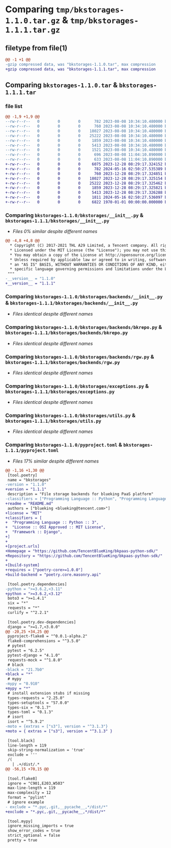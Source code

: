 # Comparing `tmp/bkstorages-1.1.0.tar.gz` & `tmp/bkstorages-1.1.1.tar.gz`

## filetype from file(1)

```diff
@@ -1 +1 @@
-gzip compressed data, was "bkstorages-1.1.0.tar", max compression
+gzip compressed data, was "bkstorages-1.1.1.tar", max compression
```

## Comparing `bkstorages-1.1.0.tar` & `bkstorages-1.1.1.tar`

### file list

```diff
@@ -1,9 +1,9 @@
--rw-r--r--   0        0        0      782 2023-08-08 10:34:10.480000 bkstorages-1.1.0/bkstorages/__init__.py
--rw-r--r--   0        0        0      760 2023-08-08 10:34:10.480000 bkstorages-1.1.0/bkstorages/backends/__init__.py
--rw-r--r--   0        0        0    18027 2023-08-08 10:34:10.480000 bkstorages-1.1.0/bkstorages/backends/bkrepo.py
--rw-r--r--   0        0        0    25222 2023-08-08 10:34:10.480000 bkstorages-1.1.0/bkstorages/backends/rgw.py
--rw-r--r--   0        0        0     1859 2023-08-08 10:34:10.480000 bkstorages-1.1.0/bkstorages/exceptions.py
--rw-r--r--   0        0        0     5413 2023-08-08 10:34:10.480000 bkstorages-1.1.0/bkstorages/utils.py
--rw-r--r--   0        0        0     1521 2023-08-08 10:34:10.480000 bkstorages-1.1.0/pyproject.toml
--rw-r--r--   0        0        0      696 2023-08-08 11:04:10.890000 bkstorages-1.1.0/setup.py
--rw-r--r--   0        0        0      633 2023-08-08 11:04:10.890000 bkstorages-1.1.0/PKG-INFO
+-rw-r--r--   0        0        0     6075 2023-12-28 08:29:17.324152 bkstorages-1.1.1/README.md
+-rw-r--r--   0        0        0      782 2024-05-16 02:50:27.535389 bkstorages-1.1.1/bkstorages/__init__.py
+-rw-r--r--   0        0        0      760 2023-12-28 08:29:17.324851 bkstorages-1.1.1/bkstorages/backends/__init__.py
+-rw-r--r--   0        0        0    18027 2023-12-28 08:29:17.325154 bkstorages-1.1.1/bkstorages/backends/bkrepo.py
+-rw-r--r--   0        0        0    25222 2023-12-28 08:29:17.325462 bkstorages-1.1.1/bkstorages/backends/rgw.py
+-rw-r--r--   0        0        0     1859 2023-12-28 08:29:17.325821 bkstorages-1.1.1/bkstorages/exceptions.py
+-rw-r--r--   0        0        0     5413 2023-12-28 08:29:17.326288 bkstorages-1.1.1/bkstorages/utils.py
+-rw-r--r--   0        0        0     1811 2024-05-16 02:50:27.536097 bkstorages-1.1.1/pyproject.toml
+-rw-r--r--   0        0        0     6822 1970-01-01 00:00:00.000000 bkstorages-1.1.1/PKG-INFO
```

### Comparing `bkstorages-1.1.0/bkstorages/__init__.py` & `bkstorages-1.1.1/bkstorages/__init__.py`

 * *Files 0% similar despite different names*

```diff
@@ -4,8 +4,8 @@
  * Copyright (C) 2017-2021 THL A29 Limited, a Tencent company. All rights reserved.
  * Licensed under the MIT License (the "License"); you may not use this file except in compliance with the License.
  * You may obtain a copy of the License at http://opensource.org/licenses/MIT
  * Unless required by applicable law or agreed to in writing, software distributed under the License is distributed on
  * an "AS IS" BASIS, WITHOUT WARRANTIES OR CONDITIONS OF ANY KIND, either express or implied. See the License for the
  * specific language governing permissions and limitations under the License.
 """
-__version__ = "1.1.0"
+__version__ = "1.1.1"
```

### Comparing `bkstorages-1.1.0/bkstorages/backends/__init__.py` & `bkstorages-1.1.1/bkstorages/backends/__init__.py`

 * *Files identical despite different names*

### Comparing `bkstorages-1.1.0/bkstorages/backends/bkrepo.py` & `bkstorages-1.1.1/bkstorages/backends/bkrepo.py`

 * *Files identical despite different names*

### Comparing `bkstorages-1.1.0/bkstorages/backends/rgw.py` & `bkstorages-1.1.1/bkstorages/backends/rgw.py`

 * *Files identical despite different names*

### Comparing `bkstorages-1.1.0/bkstorages/exceptions.py` & `bkstorages-1.1.1/bkstorages/exceptions.py`

 * *Files identical despite different names*

### Comparing `bkstorages-1.1.0/bkstorages/utils.py` & `bkstorages-1.1.1/bkstorages/utils.py`

 * *Files identical despite different names*

### Comparing `bkstorages-1.1.0/pyproject.toml` & `bkstorages-1.1.1/pyproject.toml`

 * *Files 17% similar despite different names*

```diff
@@ -1,16 +1,30 @@
 [tool.poetry]
 name = "bkstorages"
-version = "1.1.0"
+version = "1.1.1"
 description = "File storage backends for blueking PaaS platform"
-classifiers = ["Programming Language :: Python", "Programming Language :: Python :: 3", "Framework :: Django"]
+readme = "README.md"
 authors = ["blueking <blueking@tencent.com>"]
+license = "MIT"
+classifiers = [
+  "Programming Language :: Python :: 3",
+  "License :: OSI Approved :: MIT License",
+  "Framework :: Django",
+]
+
+[project.urls]
+Homepage = "https://github.com/TencentBlueKing/bkpaas-python-sdk/"
+Repository = "https://github.com/TencentBlueKing/bkpaas-python-sdk/"
+
+[build-system]
+requires = ["poetry-core>=1.0.0"]
+build-backend = "poetry.core.masonry.api"
 
 [tool.poetry.dependencies]
-python = ">=3.6.2,<3.11"
+python = ">=3.6.2,<3.12"
 boto3 = ">=1.4.1"
 six = "*"
 requests = "*"
 curlify = "^2.2.1"
 
 [tool.poetry.dev-dependencies]
 django = ">=1.7,<3.0.0"
@@ -20,25 +34,25 @@
 pyproject-flake8 = "^0.0.1-alpha.2"
 flake8-comprehensions = "^3.5.0"
 # pytest
 pytest = "6.2.5"
 pytest-django = "4.1.0"
 requests-mock = "^1.8.0"
 # black
-black = "21.7b0"
+black = "*"
 # mypy
-mypy = "0.910"
+mypy = "*"
 # install extension stubs if missing
 types-requests = "2.25.0"
 types-setuptools = "57.0.0"
 types-six = "0.1.7"
 types-toml = "0.1.3"
 # isort
 isort = "^5.9.2"
-moto = {extras = ["s3"], version = "^3.1.3"}
+moto = { extras = ["s3"], version = "^3.1.3" }
 
 [tool.black]
 line-length = 119
 skip-string-normalization = 'true'
 exclude = '''
 /(
   | .+/dist/.*
@@ -56,15 +70,15 @@
 
 [tool.flake8]
 ignore = "C901,E203,W503"
 max-line-length = 119
 max-complexity = 12
 format = "pylint"
 # ignore example
- exclude = "*.pyc,.git,__pycache__,*/dist/*"
+exclude = "*.pyc,.git,__pycache__,*/dist/*"
 
 [tool.mypy]
 ignore_missing_imports = true
 show_error_codes = true
 strict_optional = false
 pretty = true
```

